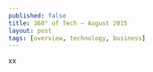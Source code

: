 ```yaml
---
published: false
title: 360° of Tech — August 2015
layout: post
tags: [overview, technology, business]
---
```

xx